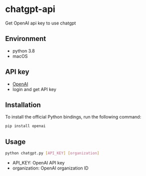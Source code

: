 # chatgpt-api
Get OpenAI api key to use chatgpt

## Environment
- python 3.8
- macOS

## API key
- [OpenAI](https://platform.openai.com/account/api-keys?_trms=31d41d1ac0804239.1685263052460)
- login and get API key

## Installation
To install the official Python bindings, run the following command:
```bash
pip install openai
```

## Usage
```bash
python chatgpt.py [API_KEY] [organization]
```
- API_KEY: OpenAI API key
- organization: OpenAI organization ID


